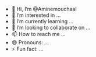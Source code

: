 - 👋 Hi, I’m @Aminemouchaal
- 👀 I’m interested in ...
- 🌱 I’m currently learning ...
- 💞️ I’m looking to collaborate on ...
- 📫 How to reach me ...
- 😄 Pronouns: ...
- ⚡ Fun fact: ...

<!---
Aminemouchaal/Aminemouchaal is a ✨ special ✨ repository because its `README.md` (this file) appears on your GitHub profile.
You can click the Preview link to take a look at your changes.
--->
